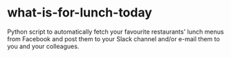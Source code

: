 # what-is-for-lunch-today
Python script to automatically fetch your favourite restaurants' lunch menus from Facebook and post them to your Slack channel and/or e-mail them to you and your colleagues.
